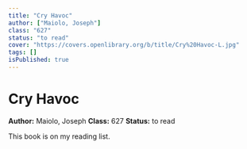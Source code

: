```yaml
---
title: "Cry Havoc"
author: ["Maiolo, Joseph"]
class: "627"
status: "to read"
cover: "https://covers.openlibrary.org/b/title/Cry%20Havoc-L.jpg"
tags: []
isPublished: true
---
```


# Cry Havoc

**Author:** Maiolo, Joseph
**Class:** 627
**Status:** to read

This book is on my reading list. 